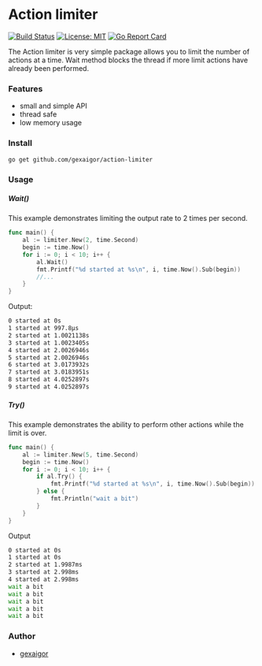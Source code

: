 # Action limiter
[![Build Status](https://travis-ci.org/gexaigor/action-limiter.svg?branch=main)](https://travis-ci.org/gexaigor/action-limiter) [![License: MIT](https://img.shields.io/badge/License-MIT-yellow.svg)](https://opensource.org/licenses/MIT) [![Go Report Card](https://goreportcard.com/badge/github.com/gexaigor/action-limiter)](https://goreportcard.com/report/github.com/gexaigor/action-limiter)

The Action limiter is very simple package allows you to limit the number of actions at a time. Wait method blocks the thread if more limit actions have already been performed.

### Features
 - small and simple API
 - thread safe
 - low memory usage

### Install
```sh
go get github.com/gexaigor/action-limiter
```

### Usage
##### Wait()
This example demonstrates limiting the output rate to 2 times per second.
```go
func main() {
	al := limiter.New(2, time.Second)
	begin := time.Now()
	for i := 0; i < 10; i++ {
		al.Wait()
		fmt.Printf("%d started at %s\n", i, time.Now().Sub(begin))
		//...
	}
}
```

Output:
```sh
0 started at 0s
1 started at 997.8µs
2 started at 1.0021138s
3 started at 1.0023405s
4 started at 2.0026946s
5 started at 2.0026946s
6 started at 3.0173932s
7 started at 3.0183951s
8 started at 4.0252897s
9 started at 4.0252897s
```

##### Try()
This example demonstrates the ability to perform other actions while the limit is over.
```go
func main() {
	al := limiter.New(5, time.Second)
	begin := time.Now()
	for i := 0; i < 10; i++ {
		if al.Try() {
			fmt.Printf("%d started at %s\n", i, time.Now().Sub(begin))
		} else {
			fmt.Println("wait a bit")
		}
	}
}
```

Output
```sh
0 started at 0s
1 started at 0s
2 started at 1.9987ms
3 started at 2.998ms
4 started at 2.998ms
wait a bit
wait a bit
wait a bit
wait a bit
wait a bit
```

### Author
 - [gexaigor](https://github.com/gexaigor "gexaigor")